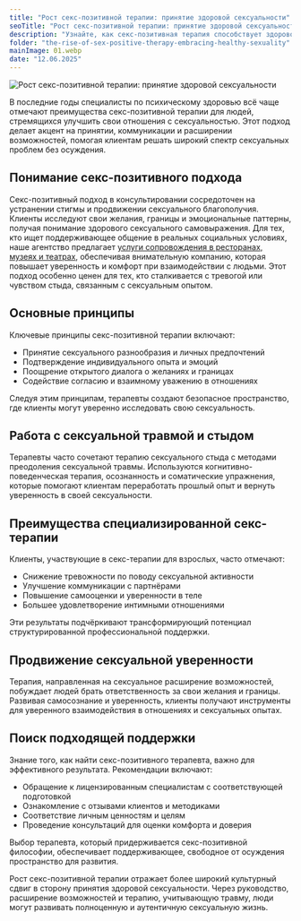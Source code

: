 ```yaml
---
title: "Рост секс-позитивной терапии: принятие здоровой сексуальности"
seoTitle: "Рост секс-позитивной терапии: принятие здоровой сексуальности"   # SEO Title для head
description: "Узнайте, как секс-позитивная терапия способствует здоровой сексуальности, повышает самосознание и укрепляет уверенность в интимных отношениях."
folder: "the-rise-of-sex-positive-therapy-embracing-healthy-sexuality"
mainImage: 01.webp
date: "12.06.2025"
---
```


![Рост секс-позитивной терапии: принятие здоровой сексуальности](/assets/img/media/the-rise-of-sex-positive-therapy-embracing-healthy-sexuality/01.webp)

В последние годы специалисты по психическому здоровью всё чаще отмечают преимущества секс-позитивной терапии для людей, стремящихся улучшить свои отношения с сексуальностью. Этот подход делает акцент на принятии, коммуникации и расширении возможностей, помогая клиентам решать широкий спектр сексуальных проблем без осуждения.

<h2>Понимание секс-позитивного подхода</h2>

Секс-позитивный подход в консультировании сосредоточен на устранении стигмы и продвижении сексуального благополучия. Клиенты исследуют свои желания, границы и эмоциональные паттерны, получая понимание здорового сексуального самовыражения. Для тех, кто ищет поддерживающее общение в реальных социальных условиях, наше агентство предлагает <a href="/ru/services/models-for-accompanying">услуги сопровождения в ресторанах, музеях и театрах</a>, обеспечивая внимательную компанию, которая повышает уверенность и комфорт при взаимодействии с людьми. Этот подход особенно ценен для тех, кто сталкивается с тревогой или чувством стыда, связанным с сексуальным опытом.

<h2>Основные принципы</h2>

Ключевые принципы секс-позитивной терапии включают:
<ul>
<li>Принятие сексуального разнообразия и личных предпочтений</li>
<li>Подтверждение индивидуального опыта и эмоций</li>
<li>Поощрение открытого диалога о желаниях и границах</li>
<li>Содействие согласию и взаимному уважению в отношениях</li>
</ul>

Следуя этим принципам, терапевты создают безопасное пространство, где клиенты могут уверенно исследовать свою сексуальность.

<h2>Работа с сексуальной травмой и стыдом</h2>

Терапевты часто сочетают терапию сексуального стыда с методами преодоления сексуальной травмы. Используются когнитивно-поведенческая терапия, осознанность и соматические упражнения, которые помогают клиентам переработать прошлый опыт и вернуть уверенность в своей сексуальности.

<h2>Преимущества специализированной секс-терапии</h2>

Клиенты, участвующие в секс-терапии для взрослых, часто отмечают:
<ul>
<li>Снижение тревожности по поводу сексуальной активности</li>
<li>Улучшение коммуникации с партнёрами</li>
<li>Повышение самооценки и уверенности в теле</li>
<li>Большее удовлетворение интимными отношениями</li>
</ul>

Эти результаты подчёркивают трансформирующий потенциал структурированной профессиональной поддержки.

<h2>Продвижение сексуальной уверенности</h2>

Терапия, направленная на сексуальное расширение возможностей, побуждает людей брать ответственность за свои желания и границы. Развивая самосознание и уверенность, клиенты получают инструменты для уверенного взаимодействия в отношениях и сексуальных опытах.

<h2>Поиск подходящей поддержки</h2>

Знание того, как найти секс-позитивного терапевта, важно для эффективного результата. Рекомендации включают:
<ul>
<li>Обращение к лицензированным специалистам с соответствующей подготовкой</li>
<li>Ознакомление с отзывами клиентов и методиками</li>
<li>Соответствие личным ценностям и целям</li>
<li>Проведение консультаций для оценки комфорта и доверия</li>
</ul>

Выбор терапевта, который придерживается секс-позитивной философии, обеспечивает поддерживающее, свободное от осуждения пространство для развития.

Рост секс-позитивной терапии отражает более широкий культурный сдвиг в сторону принятия здоровой сексуальности. Через руководство, расширение возможностей и терапию, учитывающую травму, люди могут развивать полноценную и аутентичную сексуальную жизнь.
